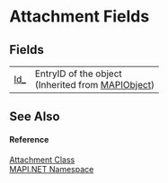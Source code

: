 # Attachment Fields




## Fields
<table>
<tr>
<td><a href="F_MAPI_NET_MAPIObject_Id_.md">Id_</a></td>
<td>EntryID of the object<br />(Inherited from <a href="T_MAPI_NET_MAPIObject.md">MAPIObject</a>)</td></tr>
</table>

## See Also


#### Reference
<a href="T_MAPI_NET_Attachment.md">Attachment Class</a>  
<a href="N_MAPI_NET.md">MAPI.NET Namespace</a>  
